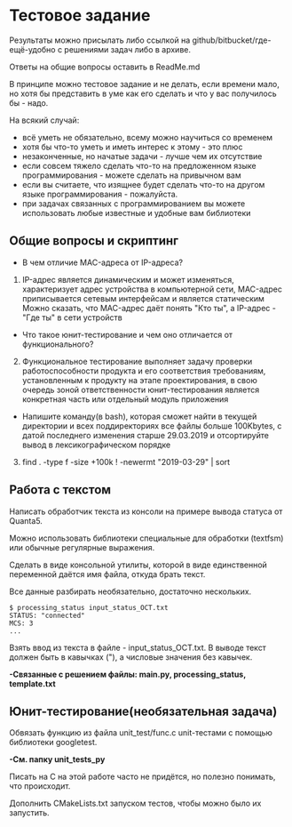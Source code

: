 # Тестовое задание

Результаты можно присылать либо ссылкой на github/bitbucket/где-ещё-удобно с решениями задач либо в архиве.

Ответы на общие вопросы оставить в ReadMe.md

В принципе можно тестовое задание и не делать, если времени мало, но хотя бы представить в уме как его сделать и что у вас получилось бы - надо.

На всякий случай:

* всё уметь не обязательно, всему можно научиться со временем
* хотя бы что-то уметь и иметь интерес к этому - это плюс
* незаконченные, но начатые задачи - лучше чем их отсутствие
* если совсем тяжело сделать что-то на предложенном языке программирования - можете сделать на привычном вам
* если вы считаете, что изящнее будет сделать что-то на другом языке программирования - пожалуйста.
* при задачах связанных с программированием вы можете использовать любые известные и удобные вам библиотеки

## Общие вопросы и скриптинг
* В чем отличие MAC-адреса от IP-адреса?

1. IP-адрес является динамическим и может изменяться, характеризует адрес устройства в компьютерной сети, MAC-адрес приписывается сетевым интерфейсам и является статическим
Можно сказать, что MAC-адрес даёт понять "Кто ты", а IP-адрес - "Где ты" в сети устройств

* Что такое юнит-тестирование и чем оно отличается от функционального?

2. Функциональное тестирование выполняет задачу проверки работоспособности продукта и его соответствия требованиям, установленным к продукту на этапе проектирования,
в свою очередь зоной ответственности юнит-тестирования является конкретная часть или отдельный модуль приложения

* Напишите команду(в bash), которая сможет найти в текущей директории и всех поддиректориях все файлы больше 100Kbytes,
    с датой последнего изменения старше 29.03.2019 и отсортируйте вывод в лексикографическом порядке

3. find . -type f -size +100k ! -newermt "2019-03-29" | sort



## Работа с текстом

Написать обработчик текста из консоли на примере вывода статуса от Quanta5.

Можно использовать библиотеки специальные для обработки (textfsm) или обычные регулярные выражения.

Сделать в виде консольной утилиты, которой в виде единственной переменной даётся имя файла, откуда брать текст.

Все данные разбирать необязательно, достаточно нескольких.

```
$ processing_status input_status_OCT.txt
STATUS: "connected"
MCS: 3
...
```

Взять ввод из текста в файле - input_status_OCT.txt.
В выводе текст должен быть в кавычках ("), а числовые значения без кавычек.

**-Связанные с решением файлы: main.py, processing_status, template.txt**

## Юнит-тестирование(необязательная задача)

Обвязать функцию из файла unit_test/func.c unit-тестами с помощью библиотеки googletest.

**-См. папку unit_tests_py**

Писать на C на этой работе часто не придётся, но полезно понимать, что происходит.

Дополнить CMakeLists.txt запуском тестов, чтобы можно было их запустить.
